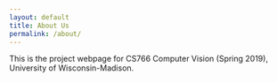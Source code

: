 ```yaml
---
layout: default
title: About Us
permalink: /about/
---
```


This is the project webpage for CS766 Computer Vision (Spring 2019), University of Wisconsin-Madison.

